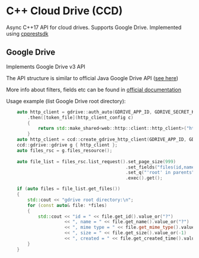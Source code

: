 # C++ Cloud Drive (CCD)

Async C++17 API for cloud drives. Supports Google Drive. Implemented using [cpprestsdk](https://github.com/Microsoft/cpprestsdk)

## Google Drive

Implements Google Drive v3 API

The API structure is similar to official Java Google Drive API ([see here](https://developers.google.com/resources/api-libraries/documentation/drive/v3/java/latest/))

More info about filters, fields etc can be found in [official documentation](https://developers.google.com/drive/api/v3/reference/)

Usage example (list Google Drive root directory):
```c++
    auto http_client = gdrive::auth_auto(GDRIVE_APP_ID, GDRIVE_SECRET_KEY, "http://localhost:25000/")
        .then([token_file](http_client_config c)
        {
            return std::make_shared<web::http::client::http_client>("https://www.googleapis.com", c);
        }
    auto http_client = ccd::create_gdrive_http_client(GDRIVE_APP_ID, GDRIVE_SECRET_KEY, token_file);
    ccd::gdrive::gdrive g { http_client };
    auto files_rsc = g.files_resource();
    
    auto file_list = files_rsc.list_request().set_page_size(999)
                                             .set_fields("files(id,name,mimeType,size,createdTime)")
                                             .set_q("'root' in parents")
                                             .exec().get();

    if (auto files = file_list.get_files())
    {
        std::cout << "gdrive root directory:\n";
        for (const auto& file: *files)
        {
            std::cout << "id = " << file.get_id().value_or("?")
                      << ", name = " << file.get_name().value_or("?")
                      << ", mime type = " << file.get_mime_type().value_or("?")
                      << ", size = " << file.get_size().value_or(-1)
                      << ", created = " << file.get_created_time().value_or("?") << "\n";
        }
    }
```
